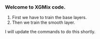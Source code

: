 ### Welcome to XGMix code.

1. First we have to train the base layers.
2. Then we train the smooth layer.

I will update the commands to do this shortly.
